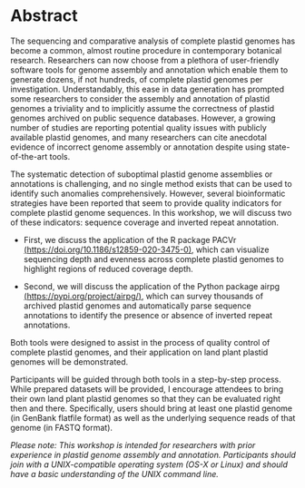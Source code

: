 # Abstract

The sequencing and comparative analysis of complete plastid genomes has become a common, almost routine procedure in contemporary botanical research. Researchers can now choose from a plethora of user-friendly software tools for genome assembly and annotation which enable them to generate dozens, if not hundreds, of complete plastid genomes per investigation. Understandably, this ease in data generation has prompted some researchers to consider the assembly and annotation of plastid genomes a triviality and to implicitly assume the correctness of plastid genomes archived on public sequence databases. However, a growing number of studies are reporting potential quality issues with publicly available plastid genomes, and many researchers can cite anecdotal evidence of incorrect genome assembly or annotation despite using state-of-the-art tools.

The systematic detection of suboptimal plastid genome assemblies or annotations is challenging, and no single method exists that can be used to identify such anomalies comprehensively. However, several bioinformatic strategies have been reported that seem to provide quality indicators for complete plastid genome sequences. In this workshop, we will discuss two of these indicators: sequence coverage and inverted repeat annotation.

+ First, we discuss the application of the R package PACVr [(https://doi.org/10.1186/s12859-020-3475-0)](https://doi.org/10.1186/s12859-020-3475-0), which can visualize sequencing depth and evenness across complete plastid genomes to highlight regions of reduced coverage depth.

+ Second, we will discuss the application of the Python package airpg [(https://pypi.org/project/airpg/)](https://pypi.org/project/airpg/), which can survey thousands of archived plastid genomes and automatically parse sequence annotations to identify the presence or absence of inverted repeat annotations. 

Both tools were designed to assist in the process of quality control of complete plastid genomes, and their application on land plant plastid genomes will be demonstrated.

Participants will be guided through both tools in a step-by-step process. While prepared datasets will be provided, I encourage attendees to bring their own land plant plastid genomes so that they can be evaluated right then and there. Specifically, users should bring at least one plastid genome (in GenBank flatfile format) as well as the underlying sequence reads of that genome (in FASTQ format).

*Please note: This workshop is intended for researchers with prior experience in plastid genome assembly and annotation. Participants should join with a UNIX-compatible operating system (OS-X or Linux) and should have a basic understanding of the UNIX command line.*
